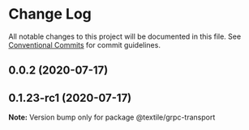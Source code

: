 # Change Log

All notable changes to this project will be documented in this file.
See [Conventional Commits](https://conventionalcommits.org) for commit guidelines.

## 0.0.2 (2020-07-17)



## 0.1.23-rc1 (2020-07-17)

**Note:** Version bump only for package @textile/grpc-transport
